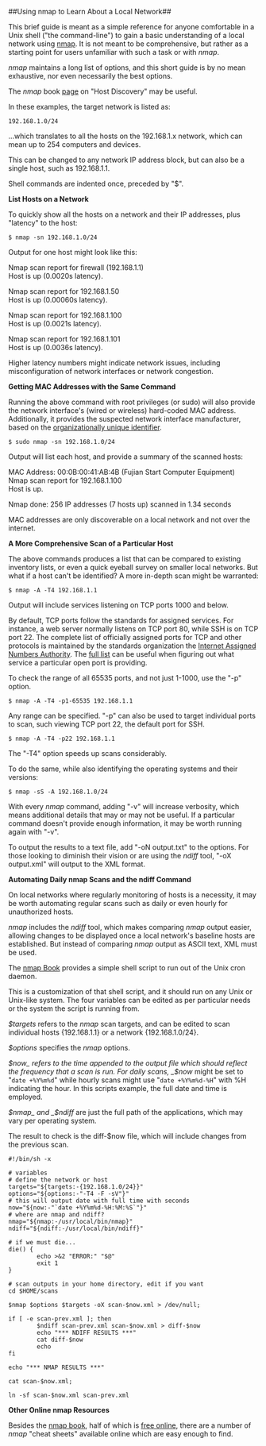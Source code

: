 ##Using nmap to Learn About a Local Network##

This brief guide is meant as a simple reference for anyone comfortable in a Unix shell ("the command-line") to gain a basic understanding of a local network using [nmap](https://nmap.org/). It is not meant to be comprehensive, but rather as a starting point for users unfamiliar with such a task or with _nmap_.

_nmap_ maintains a long list of options, and this short guide is by no mean exhaustive, nor even necessarily the best options.

The _nmap_ book [page](https://nmap.org/book/man-host-discovery.html) on "Host Discovery" may be useful.

In these examples, the target network is listed as:

	192.168.1.0/24

...which translates to all the hosts on the 192.168.1.x network, which can mean up to 254 computers and devices.

This can be changed to any network IP address block, but can also be a single host, such as 192.168.1.1.

Shell commands are indented once, preceded by "$".

__List Hosts on a Network__

To quickly show all the hosts on a network and their IP addresses, plus "latency" to the host:

	$ nmap -sn 192.168.1.0/24

Output for one host might look like this:

Nmap scan report for firewall (192.168.1.1)  
Host is up (0.0020s latency).

Nmap scan report for 192.168.1.50  
Host is up (0.00060s latency).

Nmap scan report for 192.168.1.100  
Host is up (0.0021s latency).

Nmap scan report for 192.168.1.101  
Host is up (0.0036s latency).

Higher latency numbers might indicate network issues, including misconfiguration of network interfaces or network congestion.

__Getting MAC Addresses with the Same Command__

Running the above command with root privileges (or sudo) will also provide the network interface's (wired or wireless) hard-coded MAC address. Additionally, it provides the suspected network interface manufacturer, based on the [organizationally unique identifier](http://standards-oui.ieee.org/oui.txt).

	$ sudo nmap -sn 192.168.1.0/24

Output will list each host, and provide a summary of the scanned hosts:

MAC Address: 00:0B:00:41:AB:4B (Fujian Start Computer Equipment)  
Nmap scan report for 192.168.1.100  
Host is up.  

Nmap done: 256 IP addresses (7 hosts up) scanned in 1.34 seconds

MAC addresses are only discoverable on a local network and not over the internet.

__A More Comprehensive Scan of a Particular Host__

The above commands produces a list that can be compared to existing inventory lists, or even a quick eyeball survey on smaller local networks. But what if a host can't be identified? A more in-depth scan might be warranted:

	$ nmap -A -T4 192.168.1.1

Output will include services listening on TCP ports 1000 and below.

By default, TCP ports follow the standards for assigned services. For instance, a web server normally listens on TCP port 80, while SSH is on TCP port 22. The complete list of officially assigned ports for TCP and other protocols is maintained by the standards organization the [Internet Assigned Numbers Authority](https://www.iana.org/). The [full list](https://www.iana.org/assignments/service-names-port-numbers/service-names-port-numbers.txt) can be useful when figuring out what service a particular open port is providing.

To check the range of all 65535 ports, and not just 1-1000, use the "-p" option.

	$ nmap -A -T4 -p1-65535 192.168.1.1

Any range can be specified. "-p" can also be used to target individual ports to scan, such viewing TCP port 22, the default port for SSH.

	$ nmap -A -T4 -p22 192.168.1.1

The "-T4" option speeds up scans considerably.

To do the same, while also identifying the operating systems and their versions:

	$ nmap -sS -A 192.168.1.0/24

With every _nmap_ command, adding "-v" will increase verbosity, which means additional details that may or may not be useful. If a particular command doesn't provide enough information, it may be worth running again with "-v".

To output the results to a text file, add "-oN output.txt" to the options. For those looking to diminish their vision or are using the _ndiff_ tool, "-oX output.xml" will output to the XML format.

__Automating Daily nmap Scans and the ndiff Command__

On local networks where regularly monitoring of hosts is a necessity, it may be worth automating regular scans such as daily or even hourly for unauthorized hosts.

_nmap_ includes the _ndiff_ tool, which makes comparing _nmap_ output easier, allowing changes to be displayed once a local network's baseline hosts are established. But instead of comparing _nmap_ output as ASCII text, XML must be used.

The [nmap Book](https://nmap.org/book/ndiff-man-periodic.html) provides a simple shell script to run out of the Unix cron daemon.

This is a customization of that shell script, and it should run on any Unix or Unix-like system. The four variables can be edited as per particular needs or the system the script is running from.

_$targets_ refers to the _nmap_ scan targets, and can be edited to scan individual hosts {192.168.1.1} or a network {192.168.1.0/24}.

_$options_ specifies the _nmap_ options.

_$now_ refers to the time appended to the output file which should reflect the frequency that a scan is run. For daily scans, _$now_ might be set to "`date +%Y%m%d`" while hourly scans might use "`date +%Y%m%d-%H`" with %H indicating the hour. In this scripts example, the full date and time is employed.

_$nmap_  and _$ndiff_ are just the full path of the applications, which may vary per operating system.

The result to check is the diff-$now file, which will include changes from the previous scan.

```
#!/bin/sh -x

# variables
# define the network or host
targets="${targets:-{192.168.1.0/24}}"
options="${options:-"-T4 -F -sV"}"
# this will output date with full time with seconds
now="${now:-"`date +%Y%m%d-%H:%M:%S`"}"
# where are nmap and ndiff?
nmap="${nmap:-/usr/local/bin/nmap}"
ndiff="${ndiff:-/usr/local/bin/ndiff}"

# if we must die...
die() {
        echo >&2 "ERROR:" "$@"
        exit 1
}

# scan outputs in your home directory, edit if you want
cd $HOME/scans

$nmap $options $targets -oX scan-$now.xml > /dev/null;

if [ -e scan-prev.xml ]; then
        $ndiff scan-prev.xml scan-$now.xml > diff-$now
        echo "*** NDIFF RESULTS ***"
        cat diff-$now
        echo
fi

echo "*** NMAP RESULTS ***"

cat scan-$now.xml;

ln -sf scan-$now.xml scan-prev.xml
```

__Other Online nmap Resources__

Besides the [nmap book](https://nmap.org/book/), half of which is [free online](https://nmap.org/book/toc.html), there are a number of _nmap_ "cheat sheets" available online which are easy enough to find.
